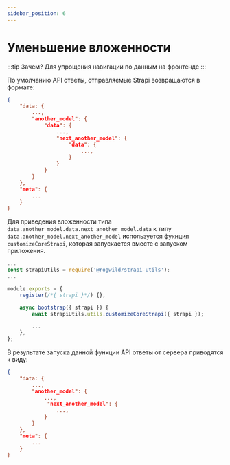 ```yaml
---
sidebar_position: 6
---
```


# Уменьшение вложенности

:::tip Зачем?
Для упрощения навигации по данным на фронтенде
:::

По умолчанию API ответы, отправляемые Strapi возвращаются в формате:

```json
{
    "data: {
        ...,
        "another_model": {
            "data": {
                ...,
                "next_another_model": {
                    "data": {
                        ...,
                    }
                }
            }
        }
    },
    "meta": {
        ...
    }
}
```

Для приведения вложенности типа `data.another_model.data.next_another_model.data` к типу `data.another_model.next_another_model` используется фукнция `customizeCoreStrapi`, которая запускается вместе с запуском приложения.

```javascript title="./backend/src/index.js"
...
const strapiUtils = require('@rogwild/strapi-utils');
...

module.exports = {
    register(/*{ strapi }*/) {},

    async bootstrap({ strapi }) {
        await strapiUtils.utils.customizeCoreStrapi({ strapi });

        ...
    },
};

```

В результате запуска данной функции API ответы от сервера приводятся к виду:

```json
{
    "data: {
        ...,
        "another_model": {
            ...,
             "next_another_model": {
                ...,
            }
        }
    },
    "meta": {
        ...
    }
}
```
